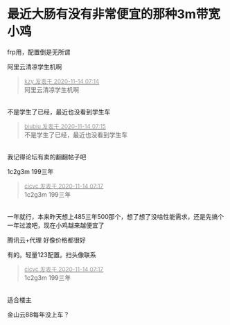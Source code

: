 # 最近大肠有没有非常便宜的那种3m带宽小鸡


frp用，配置倒是无所谓<img src="static/image/smiley/yct/022.gif" smilieid="42" border="0" alt="" /> 

阿里云清凉学生机啊

<div class="quote"><blockquote><font size="2"><a href="https://www.hostloc.com/forum.php?mod=redirect&amp;goto=findpost&amp;pid=9451627&amp;ptid=766474" target="_blank"><font color="#999999">kzy 发表于 2020-11-14 07:14</font></a></font><br />
阿里云清凉学生机啊</blockquote></div><br />
不是学生了已经，最近也没看到学生车

<div class="quote"><blockquote><font size="2"><a href="https://www.hostloc.com/forum.php?mod=redirect&amp;goto=findpost&amp;pid=9451630&amp;ptid=766474" target="_blank"><font color="#999999">biubiu 发表于 2020-11-14 07:15</font></a></font><br />
不是学生了已经，最近也没看到学生车</blockquote></div><br />
我记得论坛有卖的翻翻帖子吧<img src="static/image/smiley/default/lol.gif" smilieid="12" border="0" alt="" />

1c2g3m 199三年

<div class="quote"><blockquote><font size="2"><a href="https://www.hostloc.com/forum.php?mod=redirect&amp;goto=findpost&amp;pid=9451635&amp;ptid=766474" target="_blank"><font color="#999999">cicvc 发表于 2020-11-14 07:17</font></a></font><br />
1c2g3m 199三年</blockquote></div><br />
一年就行<img src="static/image/smiley/yct/010.gif" smilieid="41" border="0" alt="" />，本来昨天想上485三年500那个，想了想了没啥性能需求，还是先搞个一年过渡吧，现在小鸡越来越便宜了

腾讯云+代理 好像价格都很好

有的。轻量123配置。扫头像联系

<div class="quote"><blockquote><font size="2"><a href="https://www.hostloc.com/forum.php?mod=redirect&amp;goto=findpost&amp;pid=9451635&amp;ptid=766474" target="_blank"><font color="#999999">cicvc 发表于 2020-11-14 07:17</font></a></font><br />
1c2g3m 199三年</blockquote></div><br />
适合楼主

金山云88每年没上车？
